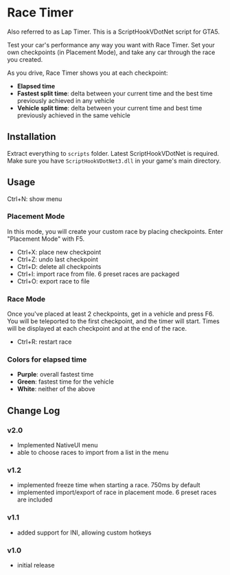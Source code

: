 # Race Timer
Also referred to as Lap Timer. This is a ScriptHookVDotNet script for GTA5. 

Test your car's performance any way you want with Race Timer. Set your own checkpoints (in Placement Mode), and take any car through the race you created.

As you drive, Race Timer shows you at each checkpoint:
- **Elapsed time**
- **Fastest split time**: delta between your current time and the best time previously achieved in any vehicle
- **Vehicle split time**: delta between your current time and best time previously achieved in the same vehicle



## Installation
Extract everything to `scripts` folder.
Latest ScriptHookVDotNet is required. Make sure you have `ScriptHookVDotNet3.dll` in your game's main directory.



## Usage
Ctrl+N: show menu
### Placement Mode
In this mode, you will create your custom race by placing checkpoints. Enter "Placement Mode" with F5.
- Ctrl+X: place new checkpoint
- Ctrl+Z: undo last checkpoint
- Ctrl+D: delete all checkpoints
- Ctrl+I: import race from file. 6 preset races are packaged
- Ctrl+O: export race to file

### Race Mode
Once you've placed at least 2 checkpoints, get in a vehicle and press F6. You will be teleported to the first checkpoint, and the timer will start. Times will be displayed at each checkpoint and at the end of the race.
- Ctrl+R: restart race 

### Colors for elapsed time
- **Purple**: overall fastest time
- **Green**: fastest time for the vehicle
- **White**: neither of the above 



## Change Log
### v2.0
- Implemented NativeUI menu
- able to choose races to import from a list in the menu
### v1.2
- implemented freeze time when starting a race. 750ms by default
- implemented import/export of race in placement mode. 6 preset races are included 
### v1.1
- added support for INI, allowing custom hotkeys 
### v1.0
- initial release
